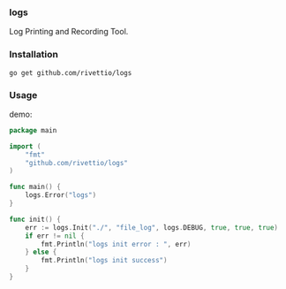 ### logs

Log Printing and Recording Tool.

### Installation

`go get github.com/rivettio/logs`

### Usage

demo:

```go
package main

import (
	"fmt"
	"github.com/rivettio/logs"
)

func main() {
	logs.Error("logs")
}

func init() {
	err := logs.Init("./", "file_log", logs.DEBUG, true, true, true)
	if err != nil {
		fmt.Println("logs init error : ", err)
	} else {
		fmt.Println("logs init success")
	}
}

```

